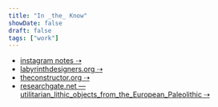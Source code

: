 ```yaml
---
title: "In _the_ Know"
showDate: false
draft: false
tags: ["work"]
---
```


* [instagram notes ⇢](https://www.instagram.com/stories/highlights/18092344267086797/)
* [labyrinthdesigners.org ⇢](https://www.labyrinthdesigners.org/)
* [theconstructor.org ⇢](https://theconstructor.org/)
* [researchgate.net —  utilitarian_lithic_objects_from_the_European_Paleolithic ⇢](https://www.researchgate.net/publication/257626752_Non-utilitarian_lithic_objects_from_the_European_Paleolithic)